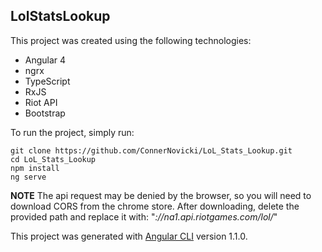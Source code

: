 ## LolStatsLookup

This project was created using the following technologies:
- Angular 4
- ngrx
- TypeScript
- RxJS
- Riot API
- Bootstrap

To run the project, simply run:
```
git clone https://github.com/ConnerNovicki/LoL_Stats_Lookup.git
cd LoL_Stats_Lookup
npm install
ng serve
```

**NOTE**
The api request may be denied by the browser, so you will need to download CORS from the chrome store.
After downloading, delete the provided path and replace it with: "*://na1.api.riotgames.com/lol/*"


This project was generated with [Angular CLI](https://github.com/angular/angular-cli) version 1.1.0.
